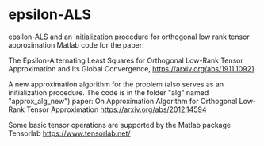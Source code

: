 # epsilon-ALS
epsilon-ALS and an initialization procedure for orthogonal low rank tensor approximation
Matlab code for the paper:

The Epsilon-Alternating Least Squares for Orthogonal Low-Rank Tensor Approximation and Its Global Convergence, 
https://arxiv.org/abs/1911.10921

A new approximation algorithm for the problem (also serves as an initialization procedure. The code is in the folder "alg" named "approx_alg_new")
paper: 
On Approximation Algorithm for Orthogonal Low-Rank Tensor Approximation
https://arxiv.org/abs/2012.14594

Some basic tensor operations are supported by the Matlab package Tensorlab https://www.tensorlab.net/
